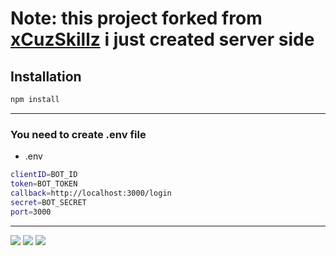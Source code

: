 # Note: this project forked from [xCuzSkillz](https://github.com/xCuzSkillz) i just created server side


## Installation

```sh
npm install
```
---

### You need to create .env file

- .env
```sh
clientID=BOT_ID
token=BOT_TOKEN
callback=http://localhost:3000/login
secret=BOT_SECRET
port=3000
```
---

<img src="https://cdn.discordapp.com/attachments/652931196774252574/844536029058826240/unknown.png">
<img src="https://cdn.discordapp.com/attachments/652931196774252574/844536207954542602/unknown.png">
<img src="https://cdn.discordapp.com/attachments/652931196774252574/844536322537816074/unknown.png">
